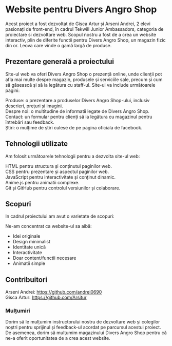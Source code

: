 # Website pentru Divers Angro Shop

Acest proiect a fost dezvoltat de Gisca Artur și Arseni Andrei, 2 elevi pasionați de front-end, în cadrul Tekwill Junior Ambassadors, categoria de proiectare si dezvoltare web. Scopul nostru a fost de a crea un website interactiv, plin de diferite functii pentru Divers Angro Shop, un magazin fizic din or. Leova care vinde o gamă largă de produse.

## Prezentare generală a proiectului

Site-ul web va oferi Divers Angro Shop o prezență online, unde clienții pot afla mai multe despre magazin, produsele și serviciile sale, precum și cum să găsească și să ia legătura cu staff-ul. Site-ul va include următoarele pagini:

Produse: o prezentare a produselor Divers Angro Shop-ului, inclusiv descrieri, prețuri și imagini. <br />
Despre noi: o multitudine de informatii legate de Divers Angro Shop. <br />
Contact: un formular pentru clienți să ia legătura cu magazinul pentru întrebări sau feedback. <br />
Știri: o mulțime de știri culese de pe pagina oficiala de facebook. <br />

## Tehnologii utilizate

Am folosit următoarele tehnologii pentru a dezvolta site-ul web:

HTML pentru structura și conținutul paginilor web. <br />
CSS pentru prezentare și aspectul paginilor web. <br />
JavaScript pentru interactivitate și conținut dinamic. <br />
Anime.js pentru animatii complexe. <br />
Git și GitHub pentru controlul versiunilor și colaborare. <br />

## Scopuri

In cadrul proiectului am avut o varietate de scopuri:

Ne-am concentrat ca website-ul sa aibă:

- Idei originale
- Design minimalist
- Identitate unică
- Interactivitate
- Doar content/functii necesare
- Animatii simple

## Contribuitori

Arseni Andrei: https://github.com/andrei0690 <br />
Gisca Artur: https://github.com/Arsitur <br />

### Mulțumiri

Dorim să le mulțumim instructorului nostru de dezvoltare web și colegilor noștri pentru sprijinul și feedback-ul acordat pe parcursul acestui proiect. De asemenea, dorim să mulțumim magazinului Divers Angro Shop pentru că ne-a oferit oportunitatea de a crea acest website.
